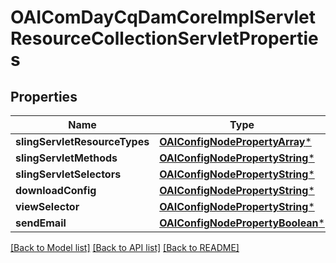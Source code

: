 # OAIComDayCqDamCoreImplServletResourceCollectionServletProperties

## Properties
Name | Type | Description | Notes
------------ | ------------- | ------------- | -------------
**slingServletResourceTypes** | [**OAIConfigNodePropertyArray***](OAIConfigNodePropertyArray.md) |  | [optional] 
**slingServletMethods** | [**OAIConfigNodePropertyString***](OAIConfigNodePropertyString.md) |  | [optional] 
**slingServletSelectors** | [**OAIConfigNodePropertyString***](OAIConfigNodePropertyString.md) |  | [optional] 
**downloadConfig** | [**OAIConfigNodePropertyString***](OAIConfigNodePropertyString.md) |  | [optional] 
**viewSelector** | [**OAIConfigNodePropertyString***](OAIConfigNodePropertyString.md) |  | [optional] 
**sendEmail** | [**OAIConfigNodePropertyBoolean***](OAIConfigNodePropertyBoolean.md) |  | [optional] 

[[Back to Model list]](../README.md#documentation-for-models) [[Back to API list]](../README.md#documentation-for-api-endpoints) [[Back to README]](../README.md)


